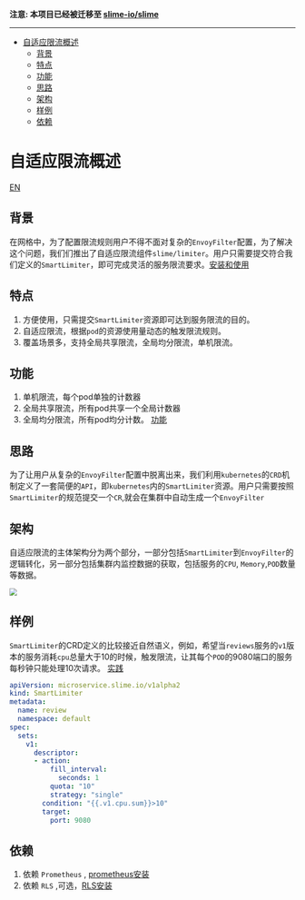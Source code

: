 **注意: 本项目已经被迁移至 [slime-io/slime](https://github.com/slime-io/slime/tree/master/staging/src/slime.io/slime/modules/limiter)**

---

- [自适应限流概述](#自适应限流概述)
  - [背景](#背景)
  - [特点](#特点)
  - [功能](#功能)
  - [思路](#思路)
  - [架构](#架构)
  - [样例](#样例)
  - [依赖](#依赖)
# 自适应限流概述

[EN](./README.md)

## 背景

在网格中，为了配置限流规则用户不得不面对复杂的`EnvoyFilter`配置，为了解决这个问题，我们们推出了自适应限流组件`slime/limiter`。用户只需要提交符合我们定义的`SmartLimiter`，即可完成灵活的服务限流要求。[安装和使用](./document/smartlimiter_zh.md#安装和使用)

## 特点

1. 方便使用，只需提交`SmartLimiter`资源即可达到服务限流的目的。
2. 自适应限流，根据`pod`的资源使用量动态的触发限流规则。
3. 覆盖场景多，支持全局共享限流，全局均分限流，单机限流。


## 功能
1. 单机限流，每个pod单独的计数器
2. 全局共享限流，所有pod共享一个全局计数器
3. 全局均分限流，所有pod均分计数。
[功能](./document/smartlimiter_zh.md#smartlimiter)

## 思路

为了让用户从复杂的`EnvoyFilter`配置中脱离出来，我们利用`kubernetes`的`CRD`机制定义了一套简便的`API`，即`kubernetes`内的`SmartLimiter`资源。用户只需要按照`SmartLimiter`的规范提交一个`CR`,就会在集群中自动生成一个`EnvoyFilter`


## 架构

自适应限流的主体架构分为两个部分，一部分包括`SmartLimiter`到`EnvoyFilter`的逻辑转化，另一部分包括集群内监控数据的获取，包括服务的`CPU`, `Memory`,`POD`数量等数据。

<img src="./media/SmartLimiter.png" style="zoom:80%;" />

## 样例

`SmartLimiter`的CRD定义的比较接近自然语义，例如，希望当`reviews`服务的`v1`版本的服务消耗`cpu`总量大于10的时候，触发限流，让其每个`POD`的9080端口的服务每秒钟只能处理10次请求。 [实践](./document/smartlimiter_zh.md#实践)

~~~yaml
apiVersion: microservice.slime.io/v1alpha2
kind: SmartLimiter
metadata:
  name: review
  namespace: default
spec:
  sets:
    v1:
      descriptor:
      - action:
          fill_interval:
            seconds: 1
          quota: "10"
          strategy: "single"
        condition: "{{.v1.cpu.sum}}>10"
        target:
          port: 9080
~~~

## 依赖
1. 依赖 `Prometheus` , [prometheus安装](./document/smartlimiter_zh.md#安装-prometheus)
2. 依赖 `RLS` ,可选，[RLS安装](./document/smartlimiter_zh.md#安装-rls--redis)
